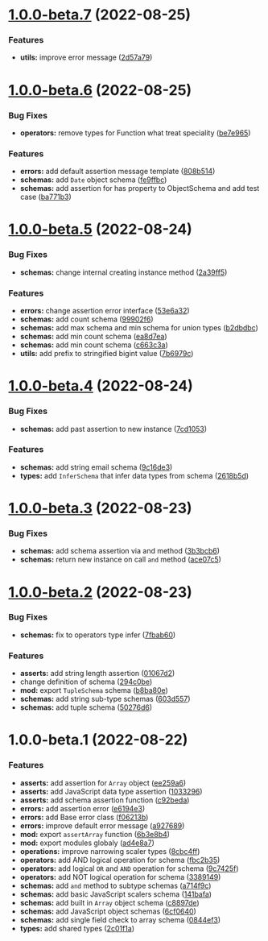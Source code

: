 # [1.0.0-beta.7](https://github.com/schemaland/schema.js/compare/1.0.0-beta.6...1.0.0-beta.7) (2022-08-25)


### Features

* **utils:** improve error message ([2d57a79](https://github.com/schemaland/schema.js/commit/2d57a799d5dd2ac2d5f765d53ef9584739ad0094))

# [1.0.0-beta.6](https://github.com/schemaland/schema.js/compare/1.0.0-beta.5...1.0.0-beta.6) (2022-08-25)


### Bug Fixes

* **operators:** remove types for Function what treat speciality ([be7e965](https://github.com/schemaland/schema.js/commit/be7e965ae77f43443c6036e4c7aae8e9a5d51d11))


### Features

* **errors:** add default assertion message template ([808b514](https://github.com/schemaland/schema.js/commit/808b514cf193e50e1b6357e8fa78d40251ebf76f))
* **schemas:** add `Date` object schema ([fe9ffbc](https://github.com/schemaland/schema.js/commit/fe9ffbcdabf6d8ebb7b053c81d2ef1c20a687f3c))
* **schemas:** add assertion for has property to ObjectSchema and add test case ([ba771b3](https://github.com/schemaland/schema.js/commit/ba771b36b6a80d8fbd8ab28a44d42f928e6d9b0e))

# [1.0.0-beta.5](https://github.com/schemaland/schema.js/compare/1.0.0-beta.4...1.0.0-beta.5) (2022-08-24)


### Bug Fixes

* **schemas:** change internal creating instance method ([2a39ff5](https://github.com/schemaland/schema.js/commit/2a39ff5626824eadcd232501a4eb95f3d18b64d0))


### Features

* **errors:** change assertion error interface ([53e6a32](https://github.com/schemaland/schema.js/commit/53e6a32e3f2371d1953dc3f14ea38da02396c6a2))
* **schemas:** add count schema ([99902f6](https://github.com/schemaland/schema.js/commit/99902f6a42f558dd506916702cf63a192a39d11f))
* **schemas:** add max schema and min schema for union types ([b2dbdbc](https://github.com/schemaland/schema.js/commit/b2dbdbcf901b11e3e92ceb94281c7c68df7d2f10))
* **schemas:** add min count schema ([ea8d7ea](https://github.com/schemaland/schema.js/commit/ea8d7ea58d3546e9654d1eb8833f8395790e651e))
* **schemas:** add min count schema ([c663c3a](https://github.com/schemaland/schema.js/commit/c663c3a5c5cde42f0f1689f713b1e90abedba480))
* **utils:** add prefix to stringified bigint value ([7b6979c](https://github.com/schemaland/schema.js/commit/7b6979c53638939d130894bd7d1ff0e5e07895af))

# [1.0.0-beta.4](https://github.com/schemaland/schema.js/compare/1.0.0-beta.3...1.0.0-beta.4) (2022-08-24)


### Bug Fixes

* **schemas:** add past assertion to new instance ([7cd1053](https://github.com/schemaland/schema.js/commit/7cd105308d1dadd9aa4925e53a1dfd8d4fc564c4))


### Features

* **schemas:** add string email schema ([9c16de3](https://github.com/schemaland/schema.js/commit/9c16de3c2207bae4900502db289856901f8863ce))
* **types:** add `InferSchema` that infer data types from schema ([2618b5d](https://github.com/schemaland/schema.js/commit/2618b5dcad943c59a41c7002fac059fb6af81328))

# [1.0.0-beta.3](https://github.com/schemaland/schema.js/compare/1.0.0-beta.2...1.0.0-beta.3) (2022-08-23)


### Bug Fixes

* **schemas:** add schema assertion via and method ([3b3bcb6](https://github.com/schemaland/schema.js/commit/3b3bcb6cb00a3ed11f41d5ab27d699a26ebfd6b8))
* **schemas:** return new instance on call `and` method ([ace07c5](https://github.com/schemaland/schema.js/commit/ace07c519ec4c690ff976ff5bef4bed77c583658))

# [1.0.0-beta.2](https://github.com/schemaland/schema.js/compare/1.0.0-beta.1...1.0.0-beta.2) (2022-08-23)


### Bug Fixes

* **schemas:** fix to operators type infer ([7fbab60](https://github.com/schemaland/schema.js/commit/7fbab60829a1f60dc4586516ef8b92b1ff117acf))


### Features

* **asserts:** add string length assertion ([01067d2](https://github.com/schemaland/schema.js/commit/01067d280842371bd1d099433b135cbb0eead704))
* change definition of schema ([294c0be](https://github.com/schemaland/schema.js/commit/294c0be197ef295ce93452ff0df2bd4efe77351e))
* **mod:** export `TupleSchema` schema ([b8ba80e](https://github.com/schemaland/schema.js/commit/b8ba80e8a20256d3716a9f26661c47998d590d5c))
* **schemas:** add string sub-type schemas ([603d557](https://github.com/schemaland/schema.js/commit/603d557922ca780bdc2bff84841f73a8df177565))
* **schemas:** add tuple schema ([50276d6](https://github.com/schemaland/schema.js/commit/50276d61d57f7fec7010ae9d9b527b2573e594cf))

# 1.0.0-beta.1 (2022-08-22)


### Features

* **asserts:** add assertion for `Array` object ([ee259a6](https://github.com/schemaland/schema.js/commit/ee259a6fc24308267f810eb3327d96fe8f7a4dad))
* **asserts:** add JavaScript data type assertion ([1033296](https://github.com/schemaland/schema.js/commit/10332960ef75dd189bd5d44f9fb50df29520fddc))
* **asserts:** add schema assertion function ([c92beda](https://github.com/schemaland/schema.js/commit/c92beda10beb88a05816387a2084342bf3196eee))
* **errors:** add assertion error ([e6194e3](https://github.com/schemaland/schema.js/commit/e6194e34053fd04b4156b02b4f52a59b64d9b094))
* **errors:** add Base error class ([f06213b](https://github.com/schemaland/schema.js/commit/f06213baf187f2755976ea9e8aa0a385025f7f07))
* **errors:** improve default error message ([a927689](https://github.com/schemaland/schema.js/commit/a927689387a03baf3dc3d11c953e81a9cc72945b))
* **mod:** export `assertArray` function ([6b3e8b4](https://github.com/schemaland/schema.js/commit/6b3e8b44b15bcd120164e9cf17d3ca7615847fc3))
* **mod:** export modules globaly ([ad4e8a7](https://github.com/schemaland/schema.js/commit/ad4e8a777d6fce6afc952959bbd1c554d4609f91))
* **operations:** improve narrowing scaler types ([8cbc4ff](https://github.com/schemaland/schema.js/commit/8cbc4ffa3d5349c2d66d93b6c7ba06236683cdb6))
* **operators:** add AND logical operation for schema ([fbc2b35](https://github.com/schemaland/schema.js/commit/fbc2b35979dc06cc358b2411654d2d5ea8e29933))
* **operators:** add logical `OR` and `AND` operation for schema ([9c7425f](https://github.com/schemaland/schema.js/commit/9c7425f204675834673fa50f2c76acac45482fa6))
* **operators:** add NOT logical operation for schema ([3389149](https://github.com/schemaland/schema.js/commit/33891495873c00d0fc75e1af30e005fdd0c43a09))
* **schemas:** add `and` method to subtype schemas ([a714f9c](https://github.com/schemaland/schema.js/commit/a714f9ca2dfd2962c6a3726944a9136e943aba99))
* **schemas:** add basic JavaScript scalers schema ([141bafa](https://github.com/schemaland/schema.js/commit/141bafa143ae663a6c94f3bf37620c0937182206))
* **schemas:** add built in `Array` object schema ([c8897de](https://github.com/schemaland/schema.js/commit/c8897de529d4b55d46d289905404cdf55f46d1e2))
* **schemas:** add JavaScript object schemas ([6cf0640](https://github.com/schemaland/schema.js/commit/6cf0640e932d4dbfe57c435939fb25e304a329da))
* **schemas:** add single field check to array schema ([0844ef3](https://github.com/schemaland/schema.js/commit/0844ef33b841c15f9d4977c03ca29696124555c8))
* **types:** add shared types ([2c01f1a](https://github.com/schemaland/schema.js/commit/2c01f1afaf47e4e0b1112298b6700b40cef971f7))
